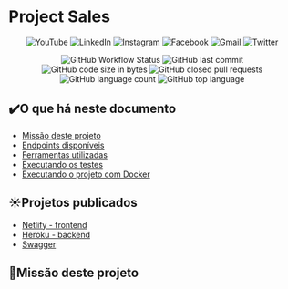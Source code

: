 # Project Sales

<p align="center">
  <a href="https://www.youtube.com/channel/UCTHEnDuI2uIYeTwV4RR7nOA">
    <img alt="YouTube" src="https://img.shields.io/badge/YouTube-FF0000?logo=youtube&logoColor=write" /><a/>
   <a href="https://www.linkedin.com/in/felipe-gadelha-diniz-da-silva-aaaa4a158/">
    <img alt="LinkedIn" src="https://img.shields.io/badge/LinkedIn-0077B5?logo=linkedin&logoColor=white" /><a/>
  <a href="https://www.instagram.com/fe3liip3/">  
    <img alt="Instagram" src="https://img.shields.io/badge/Instagram-E4405F?logo=instagram&logoColor=white" /><a/>
  <a href="https://www.facebook.com/felipe.gadelha.545/">
    <img alt="Facebook" src="https://img.shields.io/badge/Facebook-1877F2?logo=facebook&logoColor=white" /><a/>
  <a href="mailto:felipegadelha90@gmail.com">
    <img alt="Gmail" src="https://img.shields.io/badge/Gmail%20felipegadelha90@gmail.com-D14836?logo=gmail&logoColor=white&link=mailto:felipegadelha90@gmail.com" />
	<a href="https://twitter.com/Felipe52956739">
      <img alt="Twitter" src="https://img.shields.io/twitter/follow/Felipe52956739?label=Follow%20%40Felipe52956739&logo=Twitter&style=flat"></a>
</p>
<p align="center">
	<img alt="GitHub Workflow Status" src="https://img.shields.io/github/workflow/status/FelipeGadelha/sales/maven">
	<img alt="GitHub last commit" src="https://img.shields.io/github/last-commit/FelipeGadelha/sales?logo=GitHub&style=flat">
	<img alt="GitHub code size in bytes" src="https://img.shields.io/github/languages/code-size/FelipeGadelha/sales?logo=GitHub">
	<img alt="GitHub closed pull requests" src="https://img.shields.io/github/issues-pr-closed/FelipeGadelha/sales?logo=GitHub">
	<img alt="GitHub language count" src="https://img.shields.io/github/languages/count/FelipeGadelha/sales?logo=GitHub">
	<img alt="GitHub top language" src="https://img.shields.io/github/languages/top/FelipeGadelha/sales?logo=GitHub">
</p>

## :heavy_check_mark:O que há neste documento
- [Missão deste projeto](https://github.com/FelipeGadelha/lottery-api#speech_balloonmissão-deste-projeto)
- [Endpoints disponíveis](https://github.com/FelipeGadelha/lottery-api#mag_rightendpoints-disponíveis)
- [Ferramentas utilizadas](https://github.com/FelipeGadelha/lottery-api#hammer_and_wrenchferramentas-utilizadas)
- [Executando os testes](https://github.com/FelipeGadelha/lottery-api#executando-os-testes)
- [Executando o projeto com Docker](https://github.com/FelipeGadelha/lottery-api#whaleexecutando-o-projeto-com-docker)

## :sunny:Projetos publicados

- [Netlify - frontend](https://felipe-gadelha-sales.netlify.app/)
- [Heroku - backend](https://sales-felipe-gadelha.herokuapp.com/api/sales/)
- [Swagger](https://sales-felipe-gadelha.herokuapp.com/api/sales/swagger-ui/index.html?configUrl=/api/sales/v3/api-docs/swagger-config)

## :speech_balloon:Missão deste projeto